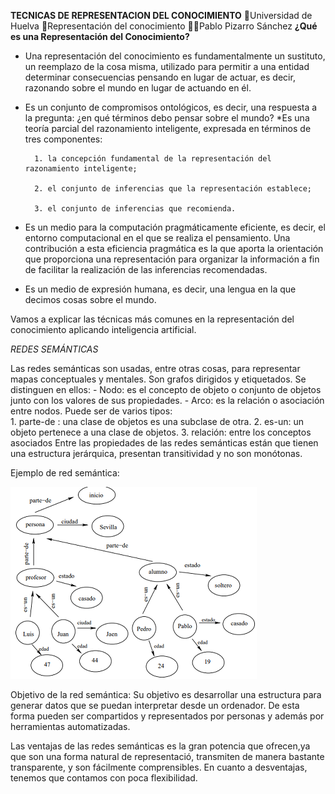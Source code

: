 **TECNICAS DE REPRESENTACION DEL CONOCIMIENTO**
🏫Universidad de Huelva
📖Representación del conocimiento
👨‍🎓Pablo Pizarro Sánchez
**¿Qué es una Representación del Conocimiento?**

* Una representación del conocimiento es fundamentalmente un sustituto, un reemplazo de la cosa misma, utilizado para permitir a una entidad determinar consecuencias pensando en lugar de actuar, es decir, razonando sobre el mundo en lugar de actuando en él.
* Es un conjunto de compromisos ontológicos, es decir, una respuesta a la pregunta: ¿en qué términos debo pensar sobre el mundo?
*Es una teoría parcial del razonamiento inteligente, expresada en términos de tres componentes:

        1. la concepción fundamental de la representación del razonamiento inteligente;
        
        2. el conjunto de inferencias que la representación establece; 
        
        3. el conjunto de inferencias que recomienda.
* Es un medio para la computación pragmáticamente eficiente, es decir, el entorno computacional en el que se realiza el pensamiento. Una contribución a esta eficiencia pragmática es la que aporta la orientación que proporciona una representación para organizar la información a fin de facilitar la realización de las inferencias recomendadas.
* Es un medio de expresión humana, es decir, una lengua en la que decimos cosas sobre el mundo.

Vamos a explicar las técnicas más comunes en la representación del conocimiento aplicando inteligencia artificial.

*REDES SEMÁNTICAS*

Las redes semánticas son usadas, entre otras cosas, para representar mapas conceptuales y mentales.
Son grafos dirigidos y etiquetados. Se distinguen en ellos:
        - Nodo: es el concepto de objeto o conjunto de objetos junto con los valores de sus propiedades.
        - Arco: es la relación o asociación entre nodos. Puede ser de varios tipos:     
                1. parte-de : una clase de objetos es una subclase de otra.
                2. es-un: un objeto pertenece a una clase de objetos.
                3. relación: entre los conceptos asociados
Entre las propiedades de las redes semánticas están que tienen una estructura jerárquica, presentan transitividad y no son monótonas.

Ejemplo de red semántica:

![alt text](https://github.com/Pablo942/RC-2020-Pablo-Pizarro-Sanchez/blob/master/Captura1.PNG)

Objetivo de la red semántica: 
Su objetivo es desarrollar una estructura para generar datos que se puedan interpretar desde un ordenador. De esta forma pueden ser compartidos y representados por personas y además por herramientas automatizadas.

Las ventajas de las redes semánticas es la gran potencia que ofrecen,ya que son una forma natural de representació, transmiten de manera bastante transparente, y son fácilmente comprensibles. 
En cuanto a desventajas, tenemos que contamos con poca flexibilidad.
